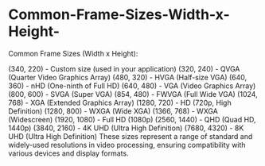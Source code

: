 # Common-Frame-Sizes-Width-x-Height-
Common Frame Sizes (Width x Height):


(340, 220) - Custom size (used in your application)
(320, 240) - QVGA (Quarter Video Graphics Array)
(480, 320) - HVGA (Half-size VGA)
(640, 360) - nHD (One-ninth of Full HD)
(640, 480) - VGA (Video Graphics Array)
(800, 600) - SVGA (Super VGA)
(854, 480) - FWVGA (Full Wide VGA)
(1024, 768) - XGA (Extended Graphics Array)
(1280, 720) - HD (720p, High Definition)
(1280, 800) - WXGA (Wide XGA)
(1366, 768) - WXGA (Widescreen)
(1920, 1080) - Full HD (1080p)
(2560, 1440) - QHD (Quad HD, 1440p)
(3840, 2160) - 4K UHD (Ultra High Definition)
(7680, 4320) - 8K UHD (Ultra High Definition)
These sizes represent a range of standard and widely-used resolutions in video processing, ensuring compatibility with various devices and display formats.








